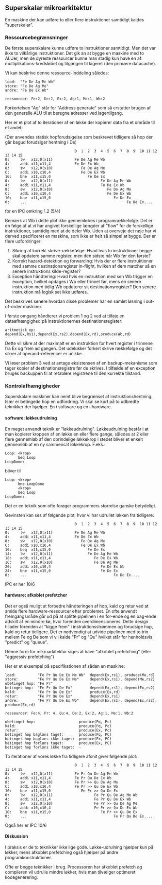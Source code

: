 
## Superskalar mikroarkitektur

En maskine der kan udføre to eller flere instruktioner samtidigt kaldes "superskalar".

### Ressourcebegrænsninger

De første superskalare kunne udføre to instruktioner samtidigt. Men det var ikke to vilkårlige instruktioner.
Det gik an at bygge en maskine med to ALUer, men de dyreste ressourcer kunne man stadig kun have en af: multiplikations-kredsløbet og tilgangen til lageret (den primære datacache).

Vi kan beskrive denne ressource-inddeling således:

~~~
load:  "Fe De Ag Me Wb"
store: "Fe De Ag Me"
andre: "Fe De Ex Wb"

ressourcer: Fe:2, De:2, Ex:2, Ag:1, Me:1, Wb:2
~~~
Forkortelsen "Ag" står for "Address generate" som så erstatter brugen af den generelle ALU til at beregne adresser ved lagertilgang.

Her er et plot af to iterationer af en løkke der kopierer data fra et område til et andet:

(Der anvendes statisk hopforudsigelse som beskrevet tidligere så hop der går bagud
forudsiger hentning i De)

~~~
                                0  1  2  3  4  5  6  7  8  9  10 11 12 13 14 15
0:     lw   x12,0(x11)          Fe De Ag Me Wb
4:     addi x11,x11,4           Fe De Ex Wb
8:     sw   x12,0(x10)             Fe De Ag Me
C:     addi x10,x10,4              Fe De Ex Wb
10:    bne  x11,x15,0                 Fe De Ex
0:     lw   x12,0(x11)                      Fe De Ag Me Wb
4:     addi x11,x11,4                       Fe De Ex Wb
8:     sw   x12,0(x10)                         Fe De Ag Me
C:     addi x10,x10,4                          Fe De Ex Wb
10:    bne  x11,x15,0                             Fe De Ex
0:     ...                                              Fe De Ex....
~~~

for en IPC omkring 1.2 (5/4)

Bemærk at Wb i dette plot ikke gennemløbes i programrækkefølge. Det er en følge af at vi har angivet forskellige længder af "flow" for de forskellige instruktioner, samtidig med at de deler Wb. Uden at overveje det nøje har vi derved specificeret en maskine, som ikke er helt så simpel at bygge. Der er flere udfordringer:

1. Sikring af korrekt skrive-rækkefølge: Hvad hvis to instruktioner begge skal opdatere samme register, men den sidste når Wb før den første?
2. Korrekt hazard-detektion og forwarding: Hvis der er flere instruktioner med samme destinationsregister in-flight, hvilken af dem matcher så en senere instruktions kilde-register?
3. Exception håndtering: Hvad hvis en instruktion med sen Wb trigger en exception, hvilket opdages i Wb eller trinnet før, mens en senere instruktion med tidlig Wb opdaterer sit destinationsregister? Den senere instruktion må logisk set ikke udføres.

Det beskrives senere hvordan disse problemer har en samlet løsning i out-of-order maskiner.

I første omgang håndterer vi problem 1 og 2 ved at tilføje en dataafhængighed på instruktionernes destinationsregister:

~~~
aritmetisk op: depend(Ex,Rs1),depend(Ex,rs2),depend(Ex,rd),produce(Wb,rd)
~~~

Dette vil sikre at der maximalt er en instruktion for hvert register i trinnene fra Ex og frem ad gangen. Det udelukker forkert skrive rækkefølge og det sikrer at operand-referencer er unikke.

Vi løser problem 3 ved at antage eksistensen af en backup-mekanisme som tager kopier af destinationsregistre før de skrives. I tilfælde af en exception bruges backuppen til at retablere registrene til den korrekte tilstand.


### Kontrolafhængigheder

Superskalare maskiner kan nemt blive begrænset af instruktionshentning. Især er betingede hop
en udfordring. Vi skal se kort på to udbredte teknikker der hjælper. En i software og en i hardware.

#### software: løkkeudrulning

En meget anvendt teknik er "løkkeudrulning". Løkkeudrulning består i at man kopierer kroppen af en 
løkke en eller flere gange, således at 2 eller flere gennemløb af den oprindelige løkkekrop i stedet
bliver et enkelt gennemløb af en ny sammensat løkkekrop. F.eks.:

~~~
Loop: <krop>
      beq Loop
LoopDone:
~~~

bliver til

~~~
Loop: <krop>
      bne LoopDone
      <krop>
      beq Loop
LoopDone:
~~~

Det er en teknik som ofte forøger programmers størrelse ganske betydeligt.

Gevinsten kan ses af følgende plot, hvor vi har udrullet løkken fra tidligere:

~~~
                                0  1  2  3  4  5  6  7  8  9  10 11 12 13 14 15
0:     lw   x12,0(x11)          Fe De Ag Me Wb
4:     addi x11,x11,4           Fe De Ex Wb
8:     sw   x12,0(x10)             Fe De Ag Me
C:     addi x10,x10,4              Fe De Ex Wb
10:    beq  x11,x15,0                 Fe De Ex
14:    lw   x12,0(x11)                Fe De Ag Me Wb
18:    addi x11,x11,4                    Fe De Ex Wb
1C:    sw   x12,0(x10)                   Fe De Ag Me
20:    addi x10,x10,4                       Fe De Ex Wb
24:    bne  x11,x15,0                       Fe De Ex
0:     ...                                        Fe De Ex....
~~~

IPC er her 10/6

#### hardware: afkoblet prefetcher

Det er også muligt at forbedre håndteringen af hop, kald og retur ved at smide flere hardware-ressourcer
efter problemet. En ofte anvendt fremgangsmåde går ud på at splitte pipelinen i en for-ende og en bag-ende 
adskilt af en mindre kø, hvor forenden overdimensioneres. Dette design tillader forenden at "kigge frem"
i instruktionsstrømmen og forudsige hop, kald og retur tidligere. Det er nødvendigt at udvide pipelinen
med to trin mellem Fe og De som vi vil kalde "Pr" og "Qu" hvilket står for henholdsvis "predict" og "queue". 

Denne form for mikroarkitektur siges at have "afkoblet prefetching" (eller "aggressiv prefetching")

Her er et eksempel på specifikationen af sådan en maskine:

~~~Text
load:          "Fe Pr Qu De Ex Me Wb"  depend(Ex,rs1), produce(Me,rd)
store:         "Fe Pr Qu De Ex Me"     depend(Ex,rs1), depend(Me,rs2)
ubetinget hop: "Fe Pr"                 -
betinget hop:  "Fe Pr Qu De Ex"        depend(Ex,rs1), depend(Ex,rs2)
kald:          "Fe Pr Qu De Ex"        produce(Ex,rd)
retur:         "Fe Pr Qu De Ex"        depend(Ex,rs1)
andre:         "Fe Pr Qu De Ex Wb"     depend(Ex,rs1), depend(Ex,rs2), produce(Ex,rd)

ressourcer: Fe:4, Pr: 4, Qu:4, De:2, Ex:2, Ag:1, Me:1, Wb:2

ubetinget hop:                    produce(Pq, Pc)
kald:                             produce(Pq, Pc)
retur:                            produce(Ex, Pc)
betinget hop baglæns taget:       produce(Pq, PC)
betinget hop baglæns ikke taget:  produce(Ex, PC)
betinget hop forlæns taget:       produce(Ex, PC)
betinget hop forlæns ikke taget:  -
~~~

To iterationer af vores løkke fra tidligere afsnit giver følgende plot:

~~~
                                0  1  2  3  4  5  6  7  8  9  10 11 12 13 14 15
0:     lw   x12,0(x11)          Fe Pr Qu De Ag Me Wb
4:     addi x11,x11,4           Fe Pr Qu De Ex Wb
8:     sw   x12,0(x10)          Fe Pr >> Qu De Ag Me
C:     addi x10,x10,4           Fe Pr >> Qu De Ex Wb
10:    bne  x11,x15,0              Fe Pr >> Qu De Ex
0:     lw   x12,0(x11)                   Fe Pr Qu De Ag Me Wb
4:     addi x11,x11,4                    Fe Pr Qu De Ex Wb
8:     sw   x12,0(x10)                   Fe Pr >> Qu De Ag Me
C:     addi x10,x10,4                    Fe Pr >> Qu De Ex Wb
10:    bne  x11,x15,0                       Fe Pr >> Qu De Ex
0:     ...                                        Fe Pr Qu De Ex....
~~~

Også her er IPC 10/6

#### Diskussion

I praksis er de to teknikker ikke lige gode. Løkke-udrulning hjælper kun på løkker,
mens afkoblet prefetching også hjælper på andre programkonstruktioner.

Ofte er begge teknikker i brug. Processoren har afkoblet prefetch *og* compileren vil
udrulle mindre løkker, hvis man tilvælger optimeret kodegenerering.
